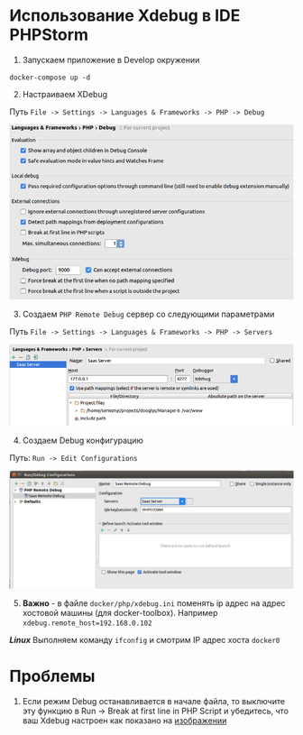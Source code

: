 # Использование Xdebug в IDE PHPStorm

1. Запускаем приложение в Develop окружении

  ```
  docker-compose up -d
  ```

2. Настраиваем XDebug

  Путь `File -> Settings -> Languages & Frameworks -> PHP -> Debug`

  ![Настрока XDebug](./images/xdebug-1.png)

3. Создаем `PHP Remote Debug` сервер со следующими параметрами

  Путь `File -> Settings -> Languages & Frameworks -> PHP -> Servers`

  ![Настрока XDebug](./images/xdebug-2.png)

4. Создаем Debug конфигурацию

  Путь: `Run -> Edit Configurations`

  ![Настрока XDebug](./images/xdebug-3.png)


5. **Важно** - в файле `docker/php/xdebug.ini` поменять ip адрес на адрес хостовой машины (для docker-toolbox). Например
`xdebug.remote_host=192.168.0.102`

  ***Linux***
  Выполняем команду `ifconfig` и смотрим IP адрес хоста `docker0`

# Проблемы 

1) Если режим Debug останавливается в начале файла, то выключите эту функцию в
Run -> Break at first line in PHP Script и убедитесь, что ваш Xdebug настроен как 
показано на [изображении](./images/xdebug-1.png)
